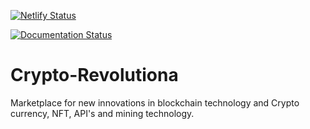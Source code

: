 [![Netlify Status](https://api.netlify.com/api/v1/badges/1b0880ee-2fc3-413f-b97b-fa012e55482f/deploy-status)](https://app.netlify.com/sites/cryptorevolutiona/deploys)

[![Documentation Status](https://readthedocs.org/projects/crypto-revolutiona/badge/?version=latest)](https://crypto-revolutiona.readthedocs.io/en/latest/?badge=latest)

# Crypto-Revolutiona
Marketplace for new innovations in blockchain technology and Crypto currency, NFT, API's and mining technology.
